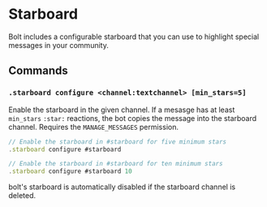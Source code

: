 # Starboard

Bolt includes a configurable starboard that you can use to highlight special
messages in your community.

## Commands
### `.starboard configure <channel:textchannel> [min_stars=5]`
Enable the starboard in the given channel. If a mesasge has at least `min_stars`
`:star:` reactions, the bot copies the message into the starboard channel.
Requires the `MANAGE_MESSAGES` permission.

```js
// Enable the starboard in #starboard for five minimum stars
.starboard configure #starboard

// Enable the starboard in #starboard for ten minimum stars
.starboard configure #starboard 10
```

bolt's starboard is automatically disabled if the starboard channel is deleted.


<!-- vim: set textwidth=80 sw=2 ts=2: -->
